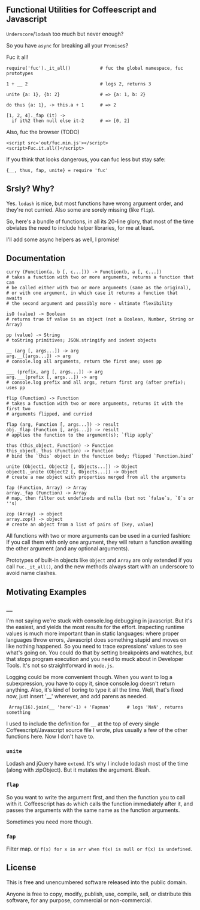 Functional Utilities for Coffeescript and Javascript
----------------------------------------------------

`Underscore`/`lodash` too much but never enough?

So you have `async` for breaking all your `Promise`s?

Fuc it all!

    require('fuc')._it_all()           # fuc the global namespace, fuc prototypes

    1 + __ 2                           # logs 2, returns 3

    unite {a: 1}, {b: 2}               # => {a: 1, b: 2}

    do thus {a: 1}, -> this.a + 1      # => 2

    [1, 2, 4]._fap (it) ->
      if it%2 then null else it-2      # => [0, 2]


Also, fuc the browser (TODO)

    <script src='out/fuc.min.js'></script>
    <script>Fuc.it.all()</script>

If you think that looks dangerous, you can fuc less but stay safe:

    {__, thus, fap, unite} = require 'fuc'


Srsly? Why?
-----------

Yes. `lodash` is nice, but most functions have wrong argument order, and they're not curried. Also some are sorely missing (like `flip`).

So, here's a bundle of functions, in all its 20-line glory, that most of the time obviates the need to include helper libraries, for me at least.

I'll add some async helpers as well, I promise!


Documentation
-------------

    curry (Function(a, b [, c...])) -> Function(b, a [, c...])
    # takes a function with two or more arguments, returns a function that can
    # be called either with two or more arguments (same as the original),
    # or with one argument, in which case it returns a function that awaits
    # the second argument and possibly more - ultimate flexibility

    isO (value) -> Boolean
    # returns true if value is an object (not a Boolean, Number, String or Array)

    pp (value) -> String
    # toString primitives; JSON.stringify and indent objects

    __ (arg [, args...]) -> arg
    arg.__([args...]) -> arg
    # console.log all arguments, return the first one; uses pp

    ___ (prefix, arg [, args...]) -> arg
    arg.___(prefix [, args...]) -> arg
    # console.log prefix and all args, return first arg (after prefix); uses pp

    flip (Function) -> Function
    # takes a function with two or more arguments, returns it with the first two
    # arguments flipped, and curried

    flap (arg, Function [, args...]) -> result
    obj._flap (Function [, args...]) -> result
    # applies the function to the argument(s); `flip apply`

    thus (this_object, Function) -> Function
    this_object._thus (Function) -> Function
    # bind the `this` object in the function body; flipped `Function.bind`

    unite (Object1, Object2 [, Objects...]) -> Object
    object1._unite (Object2 [, Objects...]) -> Object
    # create a new object with properties merged from all the arguments

    fap (Function, Array) -> Array
    array._fap (Function) -> Array
    # map, then filter out undefineds and nulls (but not `false`s, `0`s or ''s)

    zop (Array) -> object
    array.zop() -> object
    # create an object from a list of pairs of [key, value]


All functions with two or more arguments can be used in a curried fashion: If you call them with only one argument, they will return a function awaiting the other argument (and any optional arguments).

Prototypes of built-in objects like `Object` and `Array` are only extended if you call `Fuc._it_all()`, and the new methods always start with an underscore to avoid name clashes.


Motivating Examples
-------------------

### `__`

I'm not saying we're stuck with console.log debugging in javascript. But it's the easiest, and yields the most results for the effort.
Inspecting runtime values is much more important than in static languages: where proper languages throw errors, Javascript does something stupid and moves on like nothing happened. So you need to trace expressions' values to see what's going on. You could do that by setting breakpoints and watches, but that stops program execution and you need to muck about in Developer Tools. It's not so straightforward in `node.js`.

Logging could be more convenient though. When you want to log a subexpression, you have to copy it, since console.log doesn't return anything. Also, it's kind of boring to type it all the time. Well, that's fixed now, just insert '__' wherever, and add parens as needed.

     Array(16).join(__ 'here'-1) + 'Fapman'      # logs 'NaN', returns something

I used to include the definition for `__` at the top of every single Coffeescript/Javascript source file I wrote, plus usually a few of the other functions here. Now I don't have to.

### `unite`

Lodash and jQuery have `extend`. It's why I include lodash most of the time (along with zipObject). But it mutates the argument. Bleah.

### `flap`

So you want to write the argument first, and then the function you to call with it. Coffeescript has `do` which calls the function immediately after it, and passes the arguments with the same name as the function arguments.

Sometimes you need more though.

### `fap`

Filter map. or `f(x) for x in arr when f(x) is null or f(x) is undefined`.


License
-------

This is free and unencumbered software released into the public domain.

Anyone is free to copy, modify, publish, use, compile, sell, or
distribute this software, for any purpose, commercial or non-commercial.
